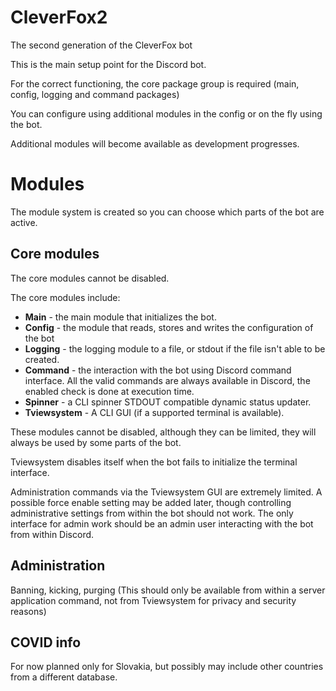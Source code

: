 # CleverFox2
The second generation of the CleverFox bot

This is the main setup point for the Discord bot.

For the correct functioning, the core package group is required (main, config, logging and command packages)

You can configure using additional modules in the config or on the fly using the bot.

Additional modules will become available as development progresses.

# Modules

The module system is created so you can choose which parts of the bot are active.


## Core modules
The core modules cannot be disabled.

The core modules include:
- **Main** - the main module that initializes the bot.
- **Config** - the module that reads, stores and writes the configuration of the bot
- **Logging** - the logging module to a file, or stdout if the file isn't able to be created.
- **Command** - the interaction with the bot using Discord command interface. All the valid commands are always
  available in Discord, the enabled check is done at execution time.
- **Spinner** - a CLI spinner STDOUT compatible dynamic status updater.
- **Tviewsystem** - A CLI GUI (if a supported terminal is available).

These modules cannot be disabled, although they can be limited, they will always be used by some parts of the bot.

Tviewsystem disables itself when the bot fails to initialize the terminal interface.

Administration commands via the Tviewsystem GUI are extremely limited. A possible force enable setting may be added
later, though controlling administrative settings from within the bot should not work. The only interface for admin work
should be an admin user interacting with the bot from within Discord.

## Administration

Banning, kicking, purging
(This should only be available from within a server application command, not from Tviewsystem for privacy and security
reasons)

## COVID info
For now planned only for Slovakia, but possibly may include other countries from a different database.
